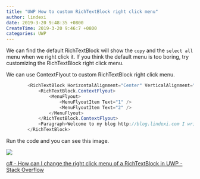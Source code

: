 ```yaml
---
title: "UWP How to custom RichTextBlock right click menu"
author: lindexi
date: 2019-3-20 9:48:35 +0800
CreateTime: 2019-3-20 9:46:7 +0800
categories: UWP
---
```


We can find the default RichTextBlock will show the `copy` and the `select all` menu when we right click it.
If you think the default menu is too boring, try customizing the RichTextBlock right click menu.

<!--more-->


<!-- csdn -->

We can use ContextFlyout to custom RichTextBlock right click menu.

```csharp
        <RichTextBlock HorizontalAlignment="Center" VerticalAlignment="Center">
            <RichTextBlock.ContextFlyout>
                <MenuFlyout>
                    <MenuFlyoutItem Text="1" />
                    <MenuFlyoutItem Text="2" />
                </MenuFlyout>
            </RichTextBlock.ContextFlyout>
            <Paragraph>Welcome to my blog http://blog.lindexi.com I write some UWP blogs</Paragraph>
        </RichTextBlock>
```

Run the code and you can see this image.

<!-- ![](image/UWP How to custom RichTextBlock right click menu/How can I change the right click menu of a RichTextBlock in UWP.gif) -->

![](http://image.acmx.xyz/lindexi%2F201932094724277)

[c# - How can I change the right click menu of a RichTextBlock in UWP - Stack Overflow](https://stackoverflow.com/a/55252373/6116637 )


